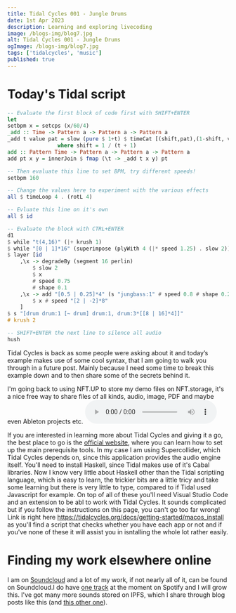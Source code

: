 ```yaml
---
title: Tidal Cycles 001 - Jungle Drums
date: 1st Apr 2023
description: Learning and exploring livecoding
image: /blogs-img/blog7.jpg
alt: Tidal Cycles 001 - Jungle Drums
ogImage: /blogs-img/blog7.jpg
tags: ['tidalcycles', 'music']
published: true
---
```


# Today's Tidal script
```haskell
-- Evaluate the first block of code first with SHIFT+ENTER
let
setbpm x = setcps (x/60/4)
_add :: Time -> Pattern a -> Pattern a -> Pattern a
_add t value pat = slow (pure $ 1+t) $ timeCat [(shift,pat),(1-shift, value)]
                where shift = 1 / (t + 1)
add :: Pattern Time -> Pattern a -> Pattern a -> Pattern a
add pt x y = innerJoin $ fmap (\t -> _add t x y) pt

-- Then evaluate this line to set BPM, try different speeds!
setbpm 160

-- Change the values here to experiment with the various effects
all $ timeLoop 4 . (rotL 4)

-- Evluate this line on it's own
all $ id

-- Evaluate the block with CTRL+ENTER
d1
$ while "t(4,16)" (|+ krush 1)
$ while "[0 | 1]*16" (superimpose (plyWith 4 (|* speed 1.25) . slow 2))
$ layer [id
    ,\x -> degradeBy (segment 16 perlin)
        $ slow 2
        $ x
        # speed 0.75
        # shape 0.1
    ,\x -> add "[0.5 | 0.25]*4" (s "jungbass:1" # speed 0.8 # shape 0.2 # krush 2)
        $ x # speed "[2 | -2]*8"
    ]
$ s "[drum drum:1 [~ drum] drum:1, drum:3*[[8 | 16]*4]]"
# krush 2

-- SHIFT+ENTER the next line to silence all audio
hush
```

Tidal Cycles is back as some people were asking about it and today’s example makes use of some cool syntax, that I am going to walk you through in a future post. Mainly because I need some time to break this example down and to then share some of the secrets behind it.

I'm going back to using NFT.UP to store my demo files on NFT.storage, it's a nice free way to share files of all kinds, audio, image, PDF and maybe even Ableton projects etc.
<audio controls>
  <source src="https://nftstorage.link/ipfs/bafybeib74ezqpy53c3sbye2zld32k3f7tsnwpbzxozko7nlcad2d7flnza" type="audio/mpeg">
  Your browser does not support the audio element.
</audio>

If you are interested in learning more about Tidal Cycles and giving it a go, the best place to go is the [official website](https://tidalcycles.org), where you can learn how to set up the main prerequisite tools. In my case I am using Supercollider, which Tidal Cycles depends on, since this application provides the audio engine itself. You'll need to install Haskell, since Tidal makes use of it's Cabal libraries. Now I know very little about Haskell other than the Tidal scriptiing language, which is easy to learn, the trickier bits are a little tricy and take some learning but there is very little to type, compared to if Tidal used Javascript for example. On top of all of these you'll need Visual Studio Code and an extension to be abl to work with Tidal Cycles. It sounds complicated but if you follow the instructions on this page, you can't go too far wrong! Link is right here https://tidalcycles.org/docs/getting-started/macos_install as you'll find a script that checks whether you have each app or not and if you've none of these it will assist you in isntalling the whole lot rather easily.

# Finding my work elsewhere online
I am on [Soundcloud](https://soundcloud.com/nickeblewis) and a lot of my work, if not nearly all of it, can be found on Soundcloud.I do have [one track](https://open.spotify.com/artist/5rmVPtGAUsJZ0cs7ae9lTU?si=fkhOUZ1OSyyuI-OSA2sLFg) at the moment on Spotify and I will grow this. I've got many more sounds stored on IPFS, which I share through blog posts like this (and [this other one](https://nicklewis.blog/posts/ipfs/)).

